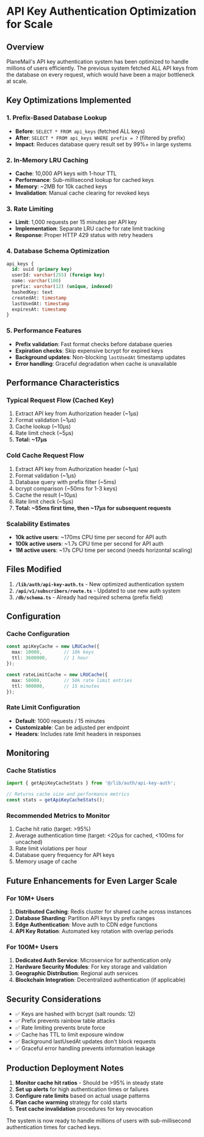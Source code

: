 # API Key Authentication Optimization for Scale

## Overview
PlaneMail's API key authentication system has been optimized to handle millions of users efficiently. The previous system fetched ALL API keys from the database on every request, which would have been a major bottleneck at scale.

## Key Optimizations Implemented

### 1. Prefix-Based Database Lookup
- **Before**: `SELECT * FROM api_keys` (fetched ALL keys)
- **After**: `SELECT * FROM api_keys WHERE prefix = ?` (filtered by prefix)
- **Impact**: Reduces database query result set by 99%+ in large systems

### 2. In-Memory LRU Caching
- **Cache**: 10,000 API keys with 1-hour TTL
- **Performance**: Sub-millisecond lookup for cached keys
- **Memory**: ~2MB for 10k cached keys
- **Invalidation**: Manual cache clearing for revoked keys

### 3. Rate Limiting
- **Limit**: 1,000 requests per 15 minutes per API key
- **Implementation**: Separate LRU cache for rate limit tracking
- **Response**: Proper HTTP 429 status with retry headers

### 4. Database Schema Optimization
```sql
api_keys {
  id: uuid (primary key)
  userId: varchar(255) (foreign key)
  name: varchar(100)
  prefix: varchar(12) (unique, indexed)
  hashedKey: text
  createdAt: timestamp
  lastUsedAt: timestamp
  expiresAt: timestamp
}
```

### 5. Performance Features
- **Prefix validation**: Fast format checks before database queries
- **Expiration checks**: Skip expensive bcrypt for expired keys
- **Background updates**: Non-blocking `lastUsedAt` timestamp updates
- **Error handling**: Graceful degradation when cache is unavailable

## Performance Characteristics

### Typical Request Flow (Cached Key)
1. Extract API key from Authorization header (~1μs)
2. Format validation (~1μs)
3. Cache lookup (~10μs)
4. Rate limit check (~5μs)
5. **Total: ~17μs**

### Cold Cache Request Flow
1. Extract API key from Authorization header (~1μs)
2. Format validation (~1μs)
3. Database query with prefix filter (~5ms)
4. bcrypt comparison (~50ms for 1-3 keys)
5. Cache the result (~10μs)
6. Rate limit check (~5μs)
7. **Total: ~55ms first time, then ~17μs for subsequent requests**

### Scalability Estimates
- **10k active users**: ~170ms CPU time per second for API auth
- **100k active users**: ~1.7s CPU time per second for API auth
- **1M active users**: ~17s CPU time per second (needs horizontal scaling)

## Files Modified

1. **`/lib/auth/api-key-auth.ts`** - New optimized authentication system
2. **`/api/v1/subscribers/route.ts`** - Updated to use new auth system
3. **`/db/schema.ts`** - Already had required schema (prefix field)

## Configuration

### Cache Configuration
```typescript
const apiKeyCache = new LRUCache({
  max: 10000,        // 10k keys
  ttl: 3600000,      // 1 hour
});

const rateLimitCache = new LRUCache({
  max: 50000,        // 50k rate limit entries
  ttl: 900000,       // 15 minutes
});
```

### Rate Limit Configuration
- **Default**: 1000 requests / 15 minutes
- **Customizable**: Can be adjusted per endpoint
- **Headers**: Includes rate limit headers in responses

## Monitoring

### Cache Statistics
```typescript
import { getApiKeyCacheStats } from '@/lib/auth/api-key-auth';

// Returns cache size and performance metrics
const stats = getApiKeyCacheStats();
```

### Recommended Metrics to Monitor
1. Cache hit ratio (target: >95%)
2. Average authentication time (target: <20μs for cached, <100ms for uncached)
3. Rate limit violations per hour
4. Database query frequency for API keys
5. Memory usage of cache

## Future Enhancements for Even Larger Scale

### For 10M+ Users
1. **Distributed Caching**: Redis cluster for shared cache across instances
2. **Database Sharding**: Partition API keys by prefix ranges
3. **Edge Authentication**: Move auth to CDN edge functions
4. **API Key Rotation**: Automated key rotation with overlap periods

### For 100M+ Users
1. **Dedicated Auth Service**: Microservice for authentication only
2. **Hardware Security Modules**: For key storage and validation
3. **Geographic Distribution**: Regional auth services
4. **Blockchain Integration**: Decentralized authentication (if applicable)

## Security Considerations

- ✅ Keys are hashed with bcrypt (salt rounds: 12)
- ✅ Prefix prevents rainbow table attacks
- ✅ Rate limiting prevents brute force
- ✅ Cache has TTL to limit exposure window
- ✅ Background lastUsedAt updates don't block requests
- ✅ Graceful error handling prevents information leakage

## Production Deployment Notes

1. **Monitor cache hit ratios** - Should be >95% in steady state
2. **Set up alerts** for high authentication times or failures
3. **Configure rate limits** based on actual usage patterns
4. **Plan cache warming** strategy for cold starts
5. **Test cache invalidation** procedures for key revocation

The system is now ready to handle millions of users with sub-millisecond authentication times for cached keys.
